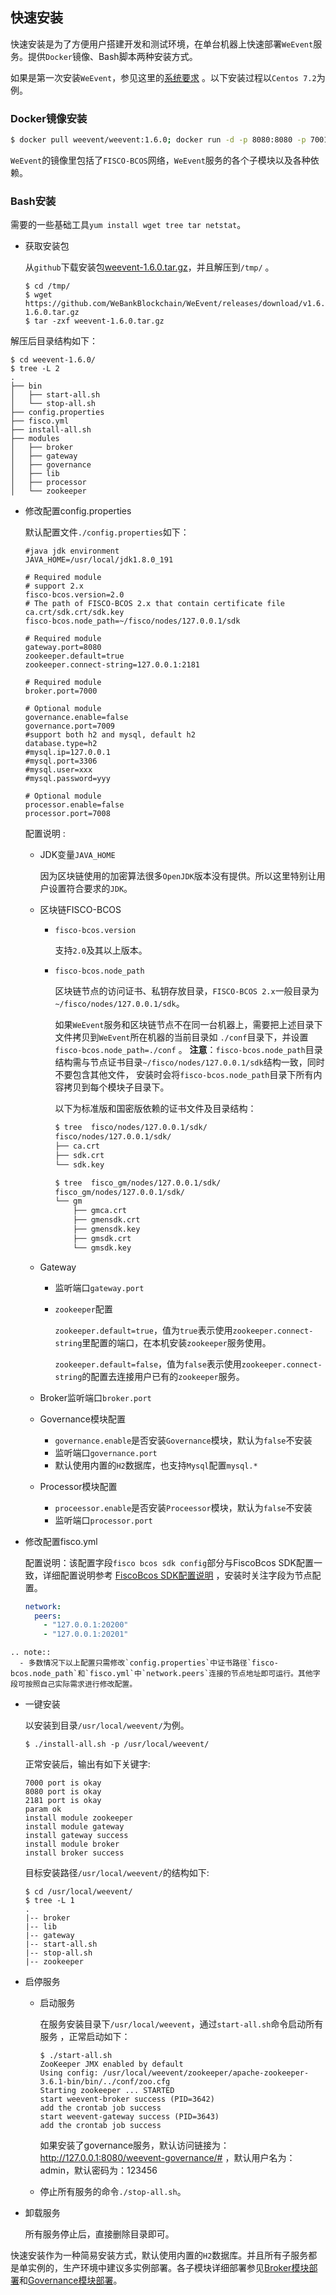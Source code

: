 ## 快速安装

快速安装是为了方便用户搭建开发和测试环境，在单台机器上快速部署`WeEvent`服务。提供`Docker`镜像、Bash脚本两种安装方式。

如果是第一次安装`WeEvent`，参见这里的[系统要求](./environment.html) 。以下安装过程以`Centos 7.2`为例。

### Docker镜像安装

  ```bash
  $ docker pull weevent/weevent:1.6.0; docker run -d -p 8080:8080 -p 7001:7001 weevent/weevent:1.6.0 /root/run.sh
  ```

  `WeEvent`的镜像里包括了`FISCO-BCOS`网络，`WeEvent`服务的各个子模块以及各种依赖。


### Bash安装

需要的一些基础工具`yum install wget tree tar netstat`。

- 获取安装包

  从`github`下载安装包[weevent-1.6.0.tar.gz](https://github.com/WeBankBlockchain/WeEvent/releases/download/v1.6.0/weevent-1.6.0.tar.gz)，并且解压到`/tmp/` 。

  ```shell
  $ cd /tmp/
  $ wget https://github.com/WeBankBlockchain/WeEvent/releases/download/v1.6.0/weevent-1.6.0.tar.gz
  $ tar -zxf weevent-1.6.0.tar.gz
  ```

解压后目录结构如下：
  
  ```shell
  $ cd weevent-1.6.0/
  $ tree -L 2
  .
  ├── bin
  │   ├── start-all.sh
  │   └── stop-all.sh
  ├── config.properties
  ├── fisco.yml
  ├── install-all.sh
  ├── modules
  │   ├── broker
  │   ├── gateway
  │   ├── governance
  │   ├── lib
  │   ├── processor
  │   └── zookeeper
  ```
  
- 修改配置config.properties

  默认配置文件`./config.properties`如下：

  ```properties
  #java jdk environment
  JAVA_HOME=/usr/local/jdk1.8.0_191
  
  # Required module
  # support 2.x
  fisco-bcos.version=2.0
  # The path of FISCO-BCOS 2.x that contain certificate file ca.crt/sdk.crt/sdk.key
  fisco-bcos.node_path=~/fisco/nodes/127.0.0.1/sdk
  
  # Required module
  gateway.port=8080
  zookeeper.default=true
  zookeeper.connect-string=127.0.0.1:2181
  
  # Required module
  broker.port=7000
  
  # Optional module
  governance.enable=false
  governance.port=7009
  #support both h2 and mysql, default h2
  database.type=h2
  #mysql.ip=127.0.0.1
  #mysql.port=3306
  #mysql.user=xxx
  #mysql.password=yyy
  
  # Optional module
  processor.enable=false
  processor.port=7008
  ```
  
  配置说明 :
  
  - JDK变量`JAVA_HOME`
    
    因为区块链使用的加密算法很多`OpenJDK`版本没有提供。所以这里特别让用户设置符合要求的`JDK`。
    
  - 区块链FISCO-BCOS
  
    - `fisco-bcos.version`
  
      支持`2.0`及其以上版本。
  
    - `fisco-bcos.node_path`
  
      区块链节点的访问证书、私钥存放目录，`FISCO-BCOS 2.x`一般目录为`~/fisco/nodes/127.0.0.1/sdk`。
  
      如果`WeEvent`服务和区块链节点不在同一台机器上，需要把上述目录下文件拷贝到`WeEvent`所在机器的当前目录如 `./conf`目录下，并设置`fisco-bcos.node_path=./conf` 。 **注意**：`fisco-bcos.node_path`目录结构需与节点证书目录`~/fisco/nodes/127.0.0.1/sdk`结构一致，同时不要包含其他文件， 安装时会将`fisco-bcos.node_path`目录下所有内容拷贝到每个模块子目录下。
      
      以下为标准版和国密版依赖的证书文件及目录结构：
      
      ```bash
      $ tree  fisco/nodes/127.0.0.1/sdk/
      fisco/nodes/127.0.0.1/sdk/
      ├── ca.crt
      ├── sdk.crt
      └── sdk.key
      
      $ tree  fisco_gm/nodes/127.0.0.1/sdk/
      fisco_gm/nodes/127.0.0.1/sdk/
      └── gm
          ├── gmca.crt
          ├── gmensdk.crt
          ├── gmensdk.key
          ├── gmsdk.crt
          └── gmsdk.key
      ```
  
  - Gateway
  
    - 监听端口`gateway.port`
  
    - `zookeeper`配置
  
      `zookeeper.default=true`，值为`true`表示使用`zookeeper.connect-string`里配置的端口，在本机安装`zookeeper`服务使用。
  
      `zookeeper.default=false`，值为`false`表示使用`zookeeper.connect-string`的配置去连接用户已有的`zookeeper`服务。
  
  - Broker监听端口`broker.port`
  
  - Governance模块配置
  
    - `governance.enable`是否安装`Governance`模块，默认为`false`不安装
    - 监听端口`governance.port`
    - 默认使用内置的`H2`数据库，也支持`Mysql`配置`mysql.*`
  
  - Processor模块配置
  
    - `proceessor.enable`是否安装`Proceessor`模块，默认为`false`不安装
    - 监听端口`processor.port`
  
- 修改配置fisco.yml

  配置说明：该配置字段`fisco bcos sdk config`部分与FiscoBcos SDK配置一致，详细配置说明参考 [FiscoBcos SDK配置说明](https://fisco-bcos-documentation.readthedocs.io/zh_CN/latest/docs/sdk/java_sdk/configuration.html) ，安装时关注字段为节点配置。

  ```yaml
  network:
    peers:
      - "127.0.0.1:20200"
      - "127.0.0.1:20201"
  ```


```eval_rst
.. note::
  - 多数情况下以上配置只需修改`config.properties`中证书路径`fisco-bcos.node_path`和`fisco.yml`中`network.peers`连接的节点地址即可运行。其他字段可按照自己实际需求进行修改配置。
```



- 一键安装

  以安装到目录`/usr/local/weevent/`为例。

  ```shell
  $ ./install-all.sh -p /usr/local/weevent/
  ```

  正常安装后，输出有如下关键字:

  ```
  7000 port is okay
  8080 port is okay
  2181 port is okay
  param ok
  install module zookeeper
  install module gateway 
  install gateway success 
  install module broker 
  install broker success 
  ```

  目标安装路径`/usr/local/weevent/`的结构如下:

  ```shell
  $ cd /usr/local/weevent/
  $ tree -L 1
  .
  |-- broker
  |-- lib
  |-- gateway
  |-- start-all.sh
  |-- stop-all.sh
  |-- zookeeper
  ```

- 启停服务
  - 启动服务

    在服务安装目录下`/usr/local/weevent`，通过`start-all.sh`命令启动所有服务 ，正常启动如下：

    ```shell
    $ ./start-all.sh
    ZooKeeper JMX enabled by default
    Using config: /usr/local/weevent/zookeeper/apache-zookeeper-3.6.1-bin/bin/../conf/zoo.cfg
    Starting zookeeper ... STARTED
    start weevent-broker success (PID=3642)
    add the crontab job success
    start weevent-gateway success (PID=3643)
    add the crontab job success
    ```
    
    如果安装了governance服务，默认访问链接为：http://127.0.0.1:8080/weevent-governance/# ，默认用户名为：admin，默认密码为：123456

  - 停止所有服务的命令`./stop-all.sh`。

- 卸载服务

  所有服务停止后，直接删除目录即可。
  


快速安装作为一种简易安装方式，默认使用内置的`H2`数据库。并且所有子服务都是单实例的，生产环境中建议多实例部署。各子模块详细部署参见[Broker模块部署](./module/broker.html)和[Governance模块部署](./module/governance.html)。
